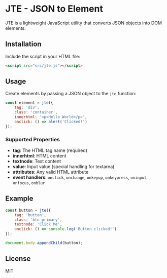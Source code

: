 # JTE - JSON to Element

JTE is a lightweight JavaScript utility that converts JSON objects into DOM elements.

## Installation

Include the script in your HTML file:
```html
<script src="src/jte.js"></script>
```

## Usage

Create elements by passing a JSON object to the `jte` function:

```javascript
const element = jte({
    tag: 'div',
    class: 'container',
    innerhtml: '<p>Hello World</p>',
    onclick: () => alert('Clicked!')
});
```

### Supported Properties

- **tag**: The HTML tag name (required)
- **innerhtml**: HTML content
- **textnode**: Text content
- **value**: Input value (special handling for textarea)
- **attributes**: Any valid HTML attribute
- **event handlers**: `onclick`, `onchange`, `onkeyup`, `onkeypress`, `oninput`, `onfocus`, `onblur`

## Example

```javascript
const button = jte({
    tag: 'button',
    class: 'btn-primary',
    textnode: 'Click Me',
    onclick: () => console.log('Button clicked!')
});

document.body.appendChild(button);
```

## License

MIT 